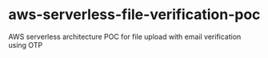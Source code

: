# aws-serverless-file-verification-poc
AWS serverless architecture POC for file upload with email verification using OTP
